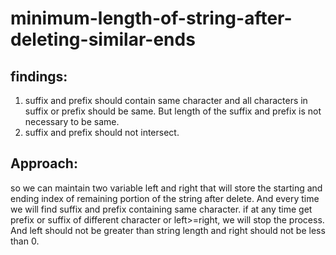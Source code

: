 # minimum-length-of-string-after-deleting-similar-ends  

## findings:  
1. suffix and prefix should contain same character and all characters in suffix or prefix should be same. But length of the suffix and prefix is not necessary to be same.  
2. suffix and prefix should not intersect.  

## Approach:  
so we can maintain two variable left and right that will store the starting and ending index of remaining portion of the string after delete. And every time we will find suffix and prefix containing same character. if at any time get prefix or suffix of different character or left>=right, we will stop the process. And left should not be greater than string length and right should not be less than 0.  